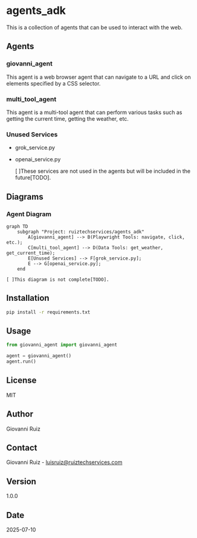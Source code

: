 # agents_adk

This is a collection of agents that can be used to interact with the web.

## Agents

### giovanni_agent

This agent is a web browser agent that can navigate to a URL and click on elements specified by a CSS selector.

### multi_tool_agent

This agent is a multi-tool agent that can perform various tasks such as getting the current time, getting the weather, etc.

### Unused Services

- grok_service.py
- openai_service.py

    [ ]These services are not used in the agents but will be included in the future[TODO].



## Diagrams

### Agent Diagram

```mermaid
graph TD
    subgraph "Project: ruiztechservices/agents_adk"
        A[giovanni_agent] --> B(Playwright Tools: navigate, click, etc.);
        C[multi_tool_agent] --> D(Data Tools: get_weather, get_current_time);
        E[Unused Services] --> F[grok_service.py];
        E --> G[openai_service.py];
    end
```
    [ ]This diagram is not complete[TODO].



## Installation

```bash
pip install -r requirements.txt
```

## Usage

```python
from giovanni_agent import giovanni_agent

agent = giovanni_agent()
agent.run()
```

## License

MIT

## Author

Giovanni Ruiz

## Contact

Giovanni Ruiz - luisruiz@ruiztechservices.com

## Version

1.0.0

## Date

2025-07-10

